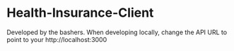 # Health-Insurance-Client
Developed by the bashers.
When developing locally, change the API URL to point to your http://localhost:3000